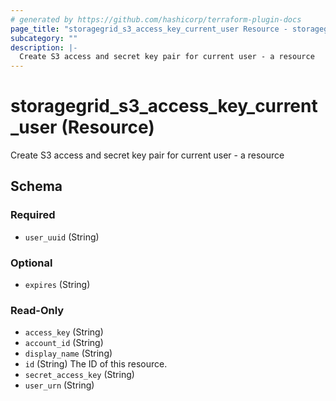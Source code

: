 ```yaml
---
# generated by https://github.com/hashicorp/terraform-plugin-docs
page_title: "storagegrid_s3_access_key_current_user Resource - storagegrid"
subcategory: ""
description: |-
  Create S3 access and secret key pair for current user - a resource
---
```


# storagegrid_s3_access_key_current_user (Resource)

Create S3 access and secret key pair for current user - a resource



<!-- schema generated by tfplugindocs -->
## Schema

### Required

- `user_uuid` (String)

### Optional

- `expires` (String)

### Read-Only

- `access_key` (String)
- `account_id` (String)
- `display_name` (String)
- `id` (String) The ID of this resource.
- `secret_access_key` (String)
- `user_urn` (String)
